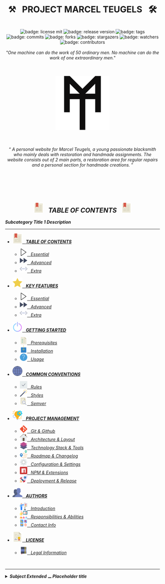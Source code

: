 <h1 class="hero__subject--root" align="center">
  ⚒️ &nbsp; <b>PROJECT MARCEL TEUGELS</b> &nbsp; 🛠️
</h1>
<br />
<div class="hero__github-badges" align="center">
  <img
    src="https://img.shields.io/badge/License-mit__blue?labelColor=181717&style=flat&logo=Github&logoColor=#181717"
    alt="badge: license mit"
    title="license: mit"
  />
  <img
    src="https://img.shields.io/badge/Release-none-yellow?labelColor=181717&style=flat&logo=Github&logoColor=#181717"
    alt="badge: release version"
    title="release version"
  />
  <img
    src="https://img.shields.io/badge/Tags-none-yellow?labelColor=181717&style=flat&logo=Github&logoColor=#181717"
    alt="badge: tags"
    title="tags"
  />
  <img
    src="https://img.shields.io/badge/Commits-100-whitesmoke?labelColor=181717&style=flat&logo=Github&logoColor=#181717"
    alt="badge: commits"
    title="commits"
  />
  <img
    src="https://img.shields.io/badge/Forks-0-whitesmoke?labelColor=181717&style=flat&logo=Github&logoColor=#181717"
    alt="badge: forks"
    title="forks"
  />
  <img
    src="https://img.shields.io/badge/Stars-5-whitesmoke?labelColor=181717&style=flat&logo=Github&logoColor=#181717"
    alt="badge: stargazers"
    title="stargazers"
  />
  <img
    src="https://img.shields.io/badge/Watchers-5-whitesmoke?labelColor=181717&style=flat&logo=Github&logoColor=#181717"
    alt="badge: watchers"
    title="watchers"
  />
  <img
    src="https://img.shields.io/badge/Contributors-5-whitesmoke?labelColor=181717&style=flat&logo=Github&logoColor=#181717"
    alt="badge: contributors"
    title="contributors"
  />
<div />
<div align="left"><div/>
<br />

<div class="hero__main--root" align="center">
  <i>"One machine can do the work of 50 ordinary men.</i>
  <i>No machine can do the work of one extraordinary men."</i>
  <br />
  <br />
  <br />
  <br />
  <img
  src="../../../assets/media/icons/icons__marcel-teugels-logo--improved.svg"
  alt="marcel teugels logo"
  width="35%"
  />
  <br />
  <br />
  <br />
  <br />
  <q>
    <i>
    A personal website for Marcel Teugels, a young passionate blacksmith who mainly deals with restoration and handmade assignments.
    The website consists out of 2 main parts, a restoration area for regular repairs and a personal section for handmade creations.
    <i/>
  </q>
  <br/>
  <br/>
</div>

<br/>
<br/>
<br/>
<br/>
<h2 class="heading__subcat-title--root---v01" align="center">
  <img src="../../../assets/media/icons/vendors/flat__bookmark--2.svg" width="32px" /> &nbsp;
  <b>TABLE OF CONTENTS</b> &nbsp;
  <img src="../../../assets/media/icons/vendors/flat__bookmark--2.svg" width="32px" />
</h2>

**Subcategory Title 1 Description**

---

- [<img src="../../../assets/media/icons/vendors/flat__bookmark--2.svg" width="32px" /> &nbsp; **TABLE OF CONTENTS** <!-- {#root-toc} -->](./../readme/table-of-contents/README.md)

  - [<img src="../../../assets/media/icons/vendors/flat__play-button.svg" width="24px" /> &nbsp; _Essential_ <!-- {#toc-essential} -->](./../readme/table-of-contents/essential/README.md)
  - [<img src="../../../assets/media/icons/vendors/flat__fast-forward.svg" width="24px" /> &nbsp; _Advanced_ <!-- {#toc-advanced} -->](./../readme/table-of-contents/advanced/README.md)
  - [<img src="../../../assets/media/icons/vendors/flat__more.svg" width="24px" /> &nbsp; _Extra_ <!-- {#toc-extra} -->](./../readme/table-of-contents/extra/README.md)

- [<img src="../../../assets/media/icons/vendors/flat__star.svg" width="32px" /> &nbsp; **KEY FEATURES** <!-- {#root-feat} -->](#Key_Features)

  - [<img src="../../../assets/media/icons/vendors/flat__play-button.svg" width="24px" /> &nbsp; _Essential_ <!-- {#feat-essential} -->](#Essential)
  - [<img src="../../../assets/media/icons/vendors/flat__fast-forward.svg" width="24px" /> &nbsp; _Advanced_ <!-- {#feat-advanced} -->](#Advanced)
  - [<img src="../../../assets/media/icons/vendors/flat__more.svg" width="24px" /> &nbsp; _Extra_ <!-- {#feat-extra} -->](#Extra)

- [<img src="../../../assets/media/icons/vendors/flat__power-button.svg" width="32px" /> &nbsp; **GETTING STARTED** <!-- {#root-started} -->](#Getting_Started)

  - [<img src="../../../assets/media/icons/vendors/flat__list.svg" width="24px" /> &nbsp; _Prerequisites_ <!-- {#started-prereq} -->](#Prerequisites)
  - [<img src="../../../assets/media/icons/vendors/flat__download.svg" width="24px" /> &nbsp; _Installation_ <!-- {#started-install} -->](#Installation)
  - [<img src="../../../assets/media/icons/vendors/flat__info.svg" width="24px" /> &nbsp; _Usage_ <!-- {#started-usage} -->](#Usage)

- [<img src="../../../assets/media/icons/vendors/flat__internet.svg" width="32px" /> &nbsp; **COMMON CONVENTIONS** <!-- {#root-com-convens} -->](#Common_Conventions)

  - [<img src="../../../assets/media/icons/vendors/flat__checked.svg" width="24px" /> &nbsp; _Rules_ <!-- {#com-convens-rules} -->](#Rules)
  - [<img src="../../../assets/media/icons/vendors/flat__magic-wand.svg" width="24px" /> &nbsp; _Styles_ <!-- {#com-convens-styles} -->](#Styles)
  - [<img src="../../../assets/media/icons/vendors/flat__file.svg" width="24px" /> &nbsp; _Semver_ <!-- {#com-convens-semver} -->](#Semver)

- [<img src="../../../assets/media/icons/vendors/flat__project-management.svg" width="32px" /> &nbsp; **PROJECT MANAGEMENT** <!-- {#root-project-mgmt} -->](#Project_Management)

  - [<img src="../../../assets/media/icons/vendors/si__git.svg" width="24px" /> &nbsp; _Git & Github_ <!-- {#project-mgmt-git} -->](#Git_&_Github)
  - [<img src="../../../assets/media/icons/vendors/flat__home.svg" width="24px" /> &nbsp; _Architecture & Layout_ <!-- {#project-mgmt-architecture} -->](#Architecture_&_Layout)
  - [<img src="../../../assets/media/icons/vendors/flat__layers.svg" width="24px" /> &nbsp; _Technology Stack & Tools_ <!-- {#project-mgmt-tech-stack} -->](#Technology_Stack_&_Tools)
  - [<img src="../../../assets/media/icons/vendors/flat__route.svg" width="24px" /> &nbsp; _Roadmap & Changelog_ <!-- {#project-mgmt-roadmap} -->](#Roadmap_&_Changelog)
  - [<img src="../../../assets/media/icons/vendors/flat__config.svg" width="24px" /> &nbsp; _Configuration & Settings_ <!-- {#project-mgmt-config} -->](#Configuration_&_Settings)
  - [<img src="../../../assets/media/icons/vendors/si__npm.svg" width="24px" /> &nbsp; _NPM & Extensions_ <!-- {#project-mgmt-npm} -->](#NPM_&_VScode)
  - [<img src="../../../assets/media/icons/vendors/flat__shuttle.svg" width="24px" /> &nbsp; _Deployment & Release_ <!-- {#project-mgmt-deployment} -->](#Deployment_&_Release)

- [<img src="../../../assets/media/icons/vendors/flat__users.svg" width="32px" /> &nbsp; **AUTHORS** <!-- {#root-authors} -->](#Authors)

  - [<img src="../../../assets/media/icons/vendors/flat__presentation.svg" width="24px" /> &nbsp; _Introduction_ <!-- {#authors-} -->](#Introduction)
  - [<img src="../../../assets/media/icons/vendors/flat__presentation--2.svg" width="24px" /> &nbsp; _Responsibilities & Abilities_ <!-- {#authors-respons} -->](#Responsibilities_&_Abilities)
  - [<img src="../../../assets/media/icons/vendors/flat__communicate.svg" width="24px" /> &nbsp; _Contact Info_ <!-- {#authors-contact-info} -->](#contact_Info)

- [<img src="../../../assets/media/icons/vendors/flat__diploma.svg" width="32px" /> &nbsp; **LICENSE** <!-- {#root-license} -->](#License)

  - [<img src="../../../assets/media/icons/vendors/flat__notebook.svg" width="24px" /> &nbsp; _Legal Information_ <!-- {#license-legal-info} -->](#legal_information)

<br/>

---

<details>
  <summary><b>Subject Extended ⚊ Placeholder title</b></summary>

---

<br/>

Occaecat occaecat enim sint adipisicing amet pariatur. Reprehenderit id nisi incididunt labore dolor id. Voluptate proident tempor incididunt quis consequat nostrud. Aliquip enim magna excepteur aliqua magna. Incididunt enim quis elit cillum deserunt.

<br/>

</details>
